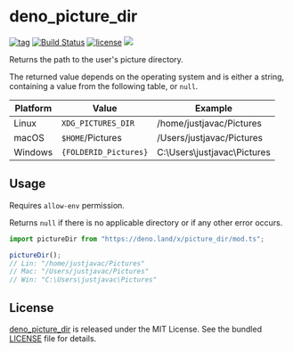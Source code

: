 # deno_picture_dir

[![tag](https://img.shields.io/github/release/justjavac/deno_picture_dir)](https://github.com/justjavac/deno_picture_dir/releases)
[![Build Status](https://github.com/justjavac/deno_picture_dir/workflows/ci/badge.svg?branch=master)](https://github.com/justjavac/deno_picture_dir/actions)
[![license](https://img.shields.io/github/license/justjavac/deno_picture_dir)](https://github.com/justjavac/deno_picture_dir/blob/master/LICENSE)
[![](https://img.shields.io/badge/deno-v1.3-green.svg)](https://github.com/denoland/deno)

Returns the path to the user's picture directory.

The returned value depends on the operating system and is either a string,
containing a value from the following table, or `null`.

|Platform | Value                 | Example                     |
| ------- | --------------------- | --------------------------- |
| Linux   | `XDG_PICTURES_DIR`    | /home/justjavac/Pictures    |
| macOS   | `$HOME`/Pictures      | /Users/justjavac/Pictures   |
| Windows | `{FOLDERID_Pictures}` | C:\Users\justjavac\Pictures |

## Usage

Requires `allow-env` permission.

Returns `null` if there is no applicable directory or if any other error occurs.

```ts
import pictureDir from "https://deno.land/x/picture_dir/mod.ts";

pictureDir();
// Lin: "/home/justjavac/Pictures"
// Mac: "/Users/justjavac/Pictures"
// Win: "C:\Users\justjavac\Pictures"
```

## License

[deno_picture_dir](https://github.com/justjavac/deno_picture_dir) is released under the MIT License. See the bundled [LICENSE](./LICENSE) file for details.
